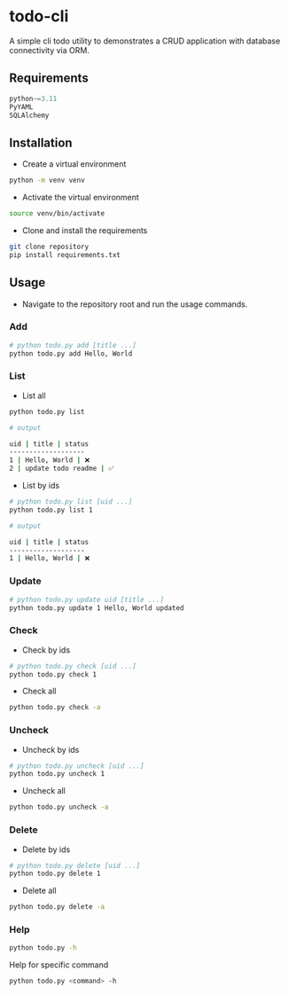 # todo-cli

A simple cli todo utility to demonstrates a CRUD application with database connectivity via ORM.

## Requirements

```python
python~=3.11
PyYAML
SQLAlchemy
```

## Installation

- Create a virtual environment

```sh
python -m venv venv
```

- Activate the virtual environment

```sh
source venv/bin/activate
```

- Clone and install the requirements

```sh
git clone repository
pip install requirements.txt
```

## Usage

- Navigate to the repository root and run the usage commands.

### Add

```sh
# python todo.py add [title ...]
python todo.py add Hello, World
```

### List

- List all

```sh
python todo.py list
```

```sh
# output

uid | title | status
-------------------
1 | Hello, World | ❌
2 | update todo readme | ✅
```

- List by ids

```sh
# python todo.py list [uid ...]
python todo.py list 1
```

```sh
# output

uid | title | status
-------------------
1 | Hello, World | ❌
```

### Update

```sh
# python todo.py update uid [title ...]
python todo.py update 1 Hello, World updated
```

### Check

- Check by ids

```sh
# python todo.py check [uid ...]
python todo.py check 1
```

- Check all

```sh
python todo.py check -a
```

### Uncheck

- Uncheck by ids

```sh
# python todo.py uncheck [uid ...]
python todo.py uncheck 1
```

- Uncheck all

```sh
python todo.py uncheck -a
```

### Delete

- Delete by ids

```sh
# python todo.py delete [uid ...]
python todo.py delete 1
```

- Delete all

```sh
python todo.py delete -a
```

### Help

```sh
python todo.py -h
```

Help for specific command

```sh
python todo.py <command> -h
```
